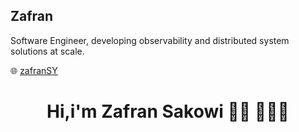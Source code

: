 ## Zafran

Software Engineer, developing observability and distributed system solutions at scale.

🌐 [zafranSY](https://www.linkedin.com/in/zafran-sakowi-065b34215/)<h1 align="center">Hi,i'm Zafran Sakowi 👋🏼 🧑🏽‍💻</h1>
